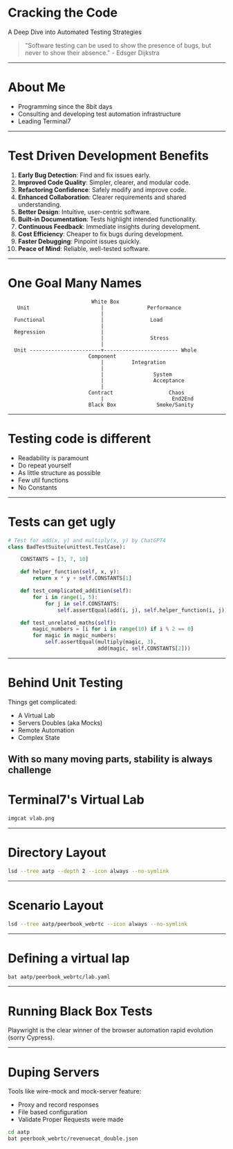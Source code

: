 # Cracking the Code

A Deep Dive into Automated Testing Strategies

> "Software testing can be used to show the presence of bugs, but never to show their absence." - Edsger Dijkstra

---
# About Me
- Programming since the 8bit days
- Consulting and developing test automation infrastructure
- Leading Terminal7
---
# Test Driven Development Benefits

1. **Early Bug Detection**: Find and fix issues early.
2. **Improved Code Quality**: Simpler, clearer, and modular code.
3. **Refactoring Confidence**: Safely modify and improve code.
4. **Enhanced Collaboration**: Clearer requirements and shared understanding.
5. **Better Design**: Intuitive, user-centric software.
6. **Built-in Documentation**: Tests highlight intended functionality.
7. **Continuous Feedback**: Immediate insights during development.
8. **Cost Efficiency**: Cheaper to fix bugs during development.
9. **Faster Debugging**: Pinpoint issues quickly.
10. **Peace of Mind**: Reliable, well-tested software.
---
# One Goal Many Names

```
                           White Box
   Unit                       |              Performance
                              |
  Functional                  |               Load  
                              |
  Regression                  |
                              |               Stress
                              |
  Unit -----------------------+------------------------ Whole
                          Component
                              |         Integration
                              |
                              |                System
                              |                Acceptance
                              |
                          Contract                  Chaos
                              |                      End2End
                          Black Box             Smoke/Sanity
```
---
# Testing code is different

- Readability is paramount
- Do repeat yourself
- As little structure as possible
- Few util functions
- No Constants 
---
# Tests can get ugly
```python
# Test for add(x, y) and multiply(x, y) by ChatGPT4
class BadTestSuite(unittest.TestCase):

    CONSTANTS = [3, 7, 10]

    def helper_function(self, x, y):
        return x * y + self.CONSTANTS[1]

    def test_complicated_addition(self):
        for i in range(1, 5):
            for j in self.CONSTANTS:
                self.assertEqual(add(i, j), self.helper_function(i, j))

    def test_unrelated_maths(self):
        magic_numbers = [i for i in range(10) if i % 2 == 0]
        for magic in magic_numbers:
            self.assertEqual(multiply(magic, 3),
                             add(magic, self.CONSTANTS[2]))
```
---
# Behind Unit Testing
Things get complicated:

- A Virtual Lab
- Servers Doubles (aka Mocks)
- Remote Automation
- Complex State

With so many moving parts, stability is always challenge
---
# Terminal7's Virtual Lab

```bash
imgcat vlab.png
```
---
# Directory Layout
```bash
lsd --tree aatp --depth 2 --icon always --no-symlink
```
---
# Scenario Layout
```bash
lsd --tree aatp/peerbook_webrtc --icon always --no-symlink
```
---
# Defining a virtual lap
```bash
bat aatp/peerbook_webrtc/lab.yaml
```
---
# Running Black Box Tests
Playwright is the clear winner of the browser automation rapid evolution
(sorry Cypress).

---
# Duping Servers
Tools like wire-mock and mock-server feature:
- Proxy and record responses
- File based configuration 
- Validate Proper Requests were made
```bash
cd aatp
bat peerbook_webrtc/revenuecat_double.json
```

